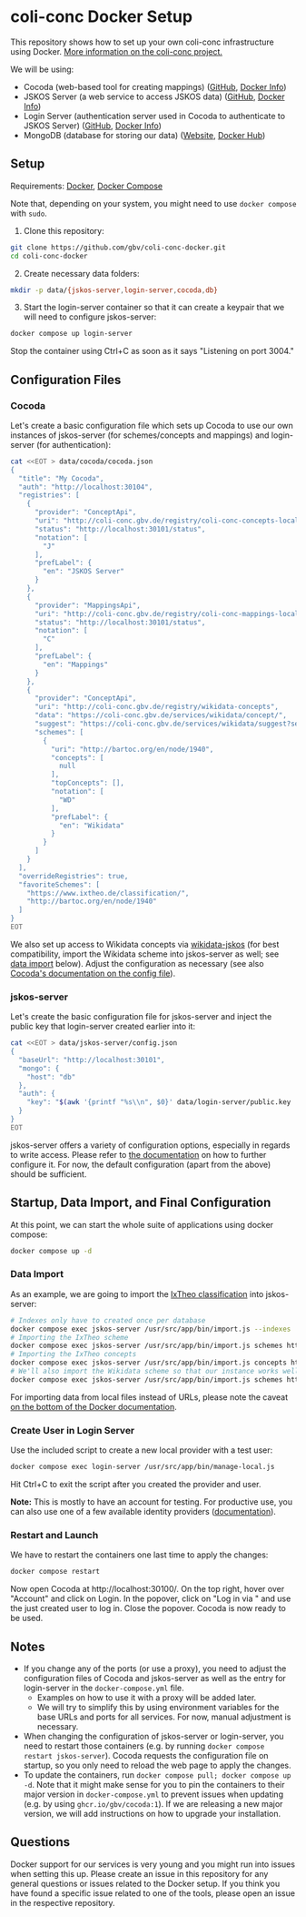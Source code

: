# coli-conc Docker Setup
This repository shows how to set up your own coli-conc infrastructure using Docker. [More information on the coli-conc project.](https://coli-conc.gbv.de)

We will be using:
- Cocoda (web-based tool for creating mappings) ([GitHub](https://github.com/gbv/cocoda), [Docker Info](https://github.com/gbv/cocoda/blob/dev/docker/README.md))
- JSKOS Server (a web service to access JSKOS data) ([GitHub](https://github.com/gbv/jskos-server), [Docker Info](https://github.com/gbv/jskos-server/blob/master/docker/README.md))
- Login Server (authentication server used in Cocoda to authenticate to JSKOS Server) ([GitHub](https://github.com/gbv/login-server), [Docker Info](https://github.com/gbv/login-server/blob/master/docker/README.md))
- MongoDB (database for storing our data) ([Website](https://www.mongodb.com), [Docker Hub](https://hub.docker.com/_/mongo))

## Setup
Requirements: [Docker](https://docs.docker.com/engine/), [Docker Compose](https://docs.docker.com/compose/)

Note that, depending on your system, you might need to use `docker compose` with `sudo`.

1. Clone this repository:
```bash
git clone https://github.com/gbv/coli-conc-docker.git
cd coli-conc-docker
```

2. Create necessary data folders:
```bash
mkdir -p data/{jskos-server,login-server,cocoda,db}
```

3. Start the login-server container so that it can create a keypair that we will need to configure jskos-server:

```bash
docker compose up login-server
```

Stop the container using Ctrl+C as soon as it says "Listening on port 3004."

## Configuration Files

### Cocoda
Let's create a basic configuration file which sets up Cocoda to use our own instances of jskos-server (for schemes/concepts and mappings) and login-server (for authentication):

```bash
cat <<EOT > data/cocoda/cocoda.json
{
  "title": "My Cocoda",
  "auth": "http://localhost:30104",
  "registries": [
    {
      "provider": "ConceptApi",
      "uri": "http://coli-conc.gbv.de/registry/coli-conc-concepts-local",
      "status": "http://localhost:30101/status",
      "notation": [
        "J"
      ],
      "prefLabel": {
        "en": "JSKOS Server"
      }
    },
    {
      "provider": "MappingsApi",
      "uri": "http://coli-conc.gbv.de/registry/coli-conc-mappings-local",
      "status": "http://localhost:30101/status",
      "notation": [
        "C"
      ],
      "prefLabel": {
        "en": "Mappings"
      }
    },
    {
      "provider": "ConceptApi",
      "uri": "http://coli-conc.gbv.de/registry/wikidata-concepts",
      "data": "https://coli-conc.gbv.de/services/wikidata/concept/",
      "suggest": "https://coli-conc.gbv.de/services/wikidata/suggest?search={searchTerms}",
      "schemes": [
        {
          "uri": "http://bartoc.org/en/node/1940",
          "concepts": [
            null
          ],
          "topConcepts": [],
          "notation": [
            "WD"
          ],
          "prefLabel": {
            "en": "Wikidata"
          }
        }
      ]
    }
  ],
  "overrideRegistries": true,
  "favoriteSchemes": [
    "https://www.ixtheo.de/classification/",
    "http://bartoc.org/en/node/1940"
  ]
}
EOT
```

We also set up access to Wikidata concepts via [wikidata-jskos](https://github.com/gbv/wikidata-jskos) (for best compatibility, import the Wikidata scheme into jskos-server as well; see [data import](#data-import) below). Adjust the configuration as necessary (see also [Cocoda's documentation on the config file](https://github.com/gbv/cocoda#configuration)).

### jskos-server
Let's create the basic configuration file for jskos-server and inject the public key that login-server created earlier into it:

```bash
cat <<EOT > data/jskos-server/config.json
{
  "baseUrl": "http://localhost:30101",
  "mongo": {
    "host": "db"
  },
  "auth": {
    "key": "$(awk '{printf "%s\\n", $0}' data/login-server/public.key  | rev | cut -c3- | rev)"
  }
}
EOT
```

jskos-server offers a variety of configuration options, especially in regards to write access. Please refer to [the documentation](https://github.com/gbv/jskos-server#configuration) on how to further configure it. For now, the default configuration (apart from the above) should be sufficient.

## Startup, Data Import, and Final Configuration
At this point, we can start the whole suite of applications using docker compose:

```bash
docker compose up -d
```

### Data Import
As an example, we are going to import the [IxTheo classification](https://www.ixtheo.de) into jskos-server:

```bash
# Indexes only have to created once per database
docker compose exec jskos-server /usr/src/app/bin/import.js --indexes
# Importing the IxTheo scheme
docker compose exec jskos-server /usr/src/app/bin/import.js schemes https://raw.githubusercontent.com/gbv/jskos-data/master/ixtheo/ixtheo-scheme.json
# Importing the IxTheo concepts
docker compose exec jskos-server /usr/src/app/bin/import.js concepts https://raw.githubusercontent.com/gbv/jskos-data/master/ixtheo/ixtheo.ndjson
# We'll also import the Wikidata scheme so that our instance works well with mappings containing Wikidata concepts:
docker compose exec jskos-server /usr/src/app/bin/import.js schemes https://coli-conc.gbv.de/api/voc?uri=http://bartoc.org/en/node/1940
```

For importing data from local files instead of URLs, please note the caveat [on the bottom of the Docker documentation](https://github.com/gbv/jskos-server/blob/master/docker/README.md).

### Create User in Login Server
Use the included script to create a new local provider with a test user:

```bash
docker compose exec login-server /usr/src/app/bin/manage-local.js
```

Hit Ctrl+C to exit the script after you created the provider and user.

**Note:** This is mostly to have an account for testing. For productive use, you can also use one of a few available identity providers ([documentation](https://github.com/gbv/login-server#strategies)).

### Restart and Launch
We have to restart the containers one last time to apply the changes:

```bash
docker compose restart
```

Now open Cocoda at http://localhost:30100/. On the top right, hover over "Account" and click on Login. In the popover, click on "Log in via <name of your provider>" and use the just created user to log in. Close the popover. Cocoda is now ready to be used.

## Notes
- If you change any of the ports (or use a proxy), you need to adjust the configuration files of Cocoda and jskos-server as well as the entry for login-server in the `docker-compose.yml` file.
  - Examples on how to use it with a proxy will be added later.
  - We will try to simplify this by using environment variables for the base URLs and ports for all services. For now, manual adjustment is necessary.
- When changing the configuration of jskos-server or login-server, you need to restart those containers (e.g. by running `docker compose restart jskos-server`). Cocoda requests the configuration file on startup, so you only need to reload the web page to apply the changes.
- To update the containers, run `docker compose pull; docker compose up -d`. Note that it might make sense for you to pin the containers to their major version in `docker-compose.yml` to prevent issues when updating (e.g. by using `ghcr.io/gbv/cocoda:1`). If we are releasing a new major version, we will add instructions on how to upgrade your installation.

## Questions
Docker support for our services is very young and you might run into issues when setting this up. Please create an issue in this repository for any general questions or issues related to the Docker setup. If you think you have found a specific issue related to one of the tools, please open an issue in the respective repository.
